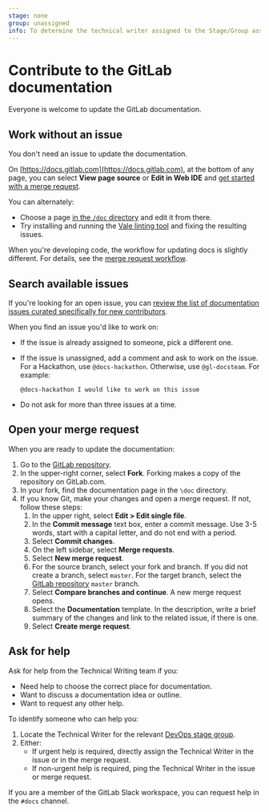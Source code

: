 ```yaml
---
stage: none
group: unassigned
info: To determine the technical writer assigned to the Stage/Group associated with this page, see https://about.gitlab.com/handbook/product/ux/technical-writing/#assignments
---
```


# Contribute to the GitLab documentation

Everyone is welcome to update the GitLab documentation.

## Work without an issue

You don't need an issue to update the documentation.

On [https://docs.gitlab.com](https://docs.gitlab.com), at the bottom of any page,
you can select **View page source** or **Edit in Web IDE** and [get started with a merge request](#open-your-merge-request).

You can alternately:

- Choose a page [in the `/doc` directory](https://gitlab.com/gitlab-org/gitlab/-/tree/master/doc)
  and edit it from there.
- Try installing and running the [Vale linting tool](testing.md#vale)
  and fixing the resulting issues.

When you're developing code, the workflow for updating docs is slightly different.
For details, see the [merge request workflow](../contributing/merge_request_workflow.md).

## Search available issues

If you're looking for an open issue, you can
[review the list of documentation issues curated specifically for new contributors](https://gitlab.com/gitlab-org/gitlab/-/issues/?sort=created_date&state=opened&label_name%5B%5D=documentation&label_name%5B%5D=docs-only&label_name%5B%5D=Seeking%20community%20contributions&first_page_size=20).

When you find an issue you'd like to work on:

- If the issue is already assigned to someone, pick a different one.
- If the issue is unassigned, add a comment and ask to work on the issue. For a Hackathon, use `@docs-hackathon`. Otherwise, use `@gl-docsteam`. For example:

  ```plaintext
  @docs-hackathon I would like to work on this issue
  ```

- Do not ask for more than three issues at a time.

## Open your merge request

When you are ready to update the documentation:

1. Go to the [GitLab repository](https://gitlab.com/gitlab-org/gitlab).
1. In the upper-right corner, select **Fork**. Forking makes a copy of the repository on GitLab.com.
1. In your fork, find the documentation page in the `\doc` directory.
1. If you know Git, make your changes and open a merge request.
   If not, follow these steps:
   1. In the upper right, select **Edit > Edit single file**.
   1. In the **Commit message** text box, enter a commit message.
      Use 3-5 words, start with a capital letter, and do not end with a period.
   1. Select **Commit changes**.
   1. On the left sidebar, select **Merge requests**.
   1. Select **New merge request**.
   1. For the source branch, select your fork and branch. If you did not create a branch, select `master`.
      For the target branch, select the [GitLab repository](https://gitlab.com/gitlab-org/gitlab) `master` branch.
   1. Select **Compare branches and continue**. A new merge request opens.
   1. Select the **Documentation** template. In the description, write a brief summary of the changes and link to the related issue, if there is one.
   1. Select **Create merge request**.

## Ask for help

Ask for help from the Technical Writing team if you:

- Need help to choose the correct place for documentation.
- Want to discuss a documentation idea or outline.
- Want to request any other help.

To identify someone who can help you:

1. Locate the Technical Writer for the relevant
   [DevOps stage group](https://about.gitlab.com/handbook/product/ux/technical-writing/#assignments).
1. Either:
   - If urgent help is required, directly assign the Technical Writer in the issue or in the merge request.
   - If non-urgent help is required, ping the Technical Writer in the issue or merge request.

If you are a member of the GitLab Slack workspace, you can request help in the `#docs` channel.
